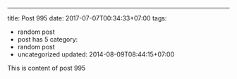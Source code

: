 ---
title: Post 995
date: 2017-07-07T00:34:33+07:00
tags:
  - random post
  - post has 5
category:
  - random post
  - uncategorized
updated: 2014-08-09T08:44:15+07:00

This is content of post 995